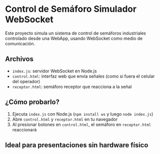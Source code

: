 # Control de Semáforo Simulador WebSocket

Este proyecto simula un sistema de control de semáforos industriales controlado desde una WebApp, usando WebSocket como medio de comunicación.

## Archivos

- `index.js`: servidor WebSocket en Node.js
- `control.html`: interfaz web que envía señales (como si fuera el celular del operador)
- `receptor.html`: semáforo receptor que reacciona a la señal

## ¿Cómo probarlo?

1. Ejecuta `index.js` con Node.js (`npm install ws` y luego `node index.js`)
2. Abre `control.html` y `receptor.html` en tu navegador
3. Al presionar botones en `control.html`, el semáforo en `receptor.html` reaccionará

## Ideal para presentaciones sin hardware físico
